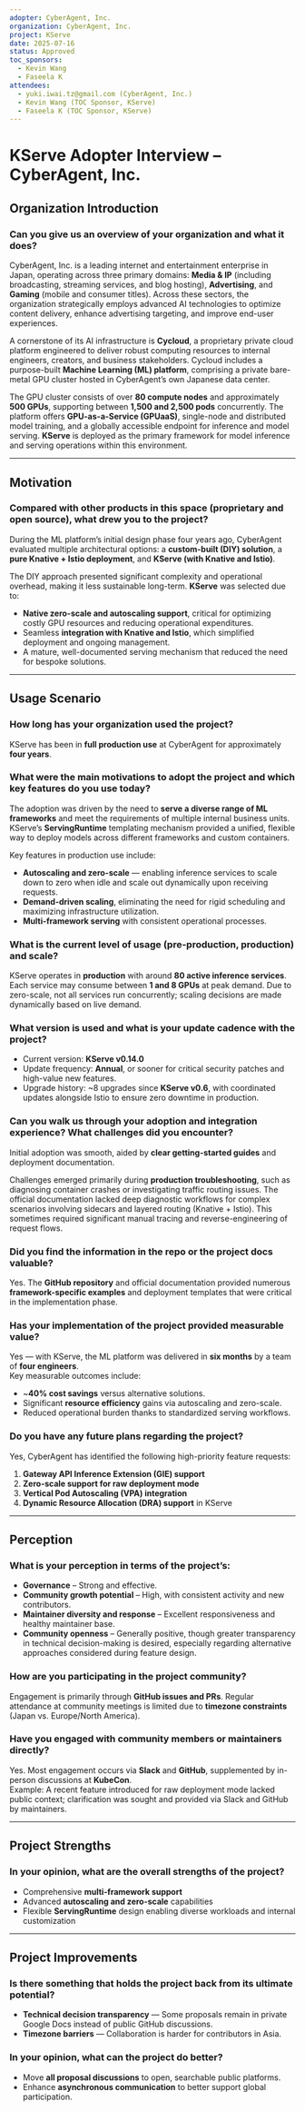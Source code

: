 ```yaml
---
adopter: CyberAgent, Inc.
organization: CyberAgent, Inc.
project: KServe
date: 2025-07-16
status: Approved
toc_sponsors:
  - Kevin Wang
  - Faseela K
attendees:
  - yuki.iwai.tz@gmail.com (CyberAgent, Inc.)
  - Kevin Wang (TOC Sponsor, KServe)
  - Faseela K (TOC Sponsor, KServe)
---
```


# KServe Adopter Interview – CyberAgent, Inc.

## Organization Introduction

### Can you give us an overview of your organization and what it does?

CyberAgent, Inc. is a leading internet and entertainment enterprise in Japan, operating across three primary domains: **Media & IP** (including broadcasting, streaming services, and blog hosting), **Advertising**, and **Gaming** (mobile and consumer titles). Across these sectors, the organization strategically employs advanced AI technologies to optimize content delivery, enhance advertising targeting, and improve end-user experiences.

A cornerstone of its AI infrastructure is **Cycloud**, a proprietary private cloud platform engineered to deliver robust computing resources to internal engineers, creators, and business stakeholders. Cycloud includes a purpose-built **Machine Learning (ML) platform**, comprising a private bare-metal GPU cluster hosted in CyberAgent’s own Japanese data center.

The GPU cluster consists of over **80 compute nodes** and approximately **500 GPUs**, supporting between **1,500 and 2,500 pods** concurrently. The platform offers **GPU-as-a-Service (GPUaaS)**, single-node and distributed model training, and a globally accessible endpoint for inference and model serving. **KServe** is deployed as the primary framework for model inference and serving operations within this environment.

---

## Motivation

### Compared with other products in this space (proprietary and open source), what drew you to the project?

During the ML platform’s initial design phase four years ago, CyberAgent evaluated multiple architectural options: a **custom-built (DIY) solution**, a **pure Knative + Istio deployment**, and **KServe (with Knative and Istio)**.  

The DIY approach presented significant complexity and operational overhead, making it less sustainable long-term. **KServe** was selected due to:

- **Native zero-scale and autoscaling support**, critical for optimizing costly GPU resources and reducing operational expenditures.
- Seamless **integration with Knative and Istio**, which simplified deployment and ongoing management.
- A mature, well-documented serving mechanism that reduced the need for bespoke solutions.

---

## Usage Scenario

### How long has your organization used the project?

KServe has been in **full production use** at CyberAgent for approximately **four years**.

### What were the main motivations to adopt the project and which key features do you use today?

The adoption was driven by the need to **serve a diverse range of ML frameworks** and meet the requirements of multiple internal business units. KServe’s **ServingRuntime** templating mechanism provided a unified, flexible way to deploy models across different frameworks and custom containers.

Key features in production use include:

- **Autoscaling and zero-scale** — enabling inference services to scale down to zero when idle and scale out dynamically upon receiving requests.
- **Demand-driven scaling**, eliminating the need for rigid scheduling and maximizing infrastructure utilization.
- **Multi-framework serving** with consistent operational processes.

### What is the current level of usage (pre-production, production) and scale?

KServe operates in **production** with around **80 active inference services**. Each service may consume between **1 and 8 GPUs** at peak demand. Due to zero-scale, not all services run concurrently; scaling decisions are made dynamically based on live demand.

### What version is used and what is your update cadence with the project?

- Current version: **KServe v0.14.0**
- Update frequency: **Annual**, or sooner for critical security patches and high-value new features.
- Upgrade history: ~8 upgrades since **KServe v0.6**, with coordinated updates alongside Istio to ensure zero downtime in production.

### Can you walk us through your adoption and integration experience? What challenges did you encounter?

Initial adoption was smooth, aided by **clear getting-started guides** and deployment documentation.  

Challenges emerged primarily during **production troubleshooting**, such as diagnosing container crashes or investigating traffic routing issues. The official documentation lacked deep diagnostic workflows for complex scenarios involving sidecars and layered routing (Knative + Istio). This sometimes required significant manual tracing and reverse-engineering of request flows.

### Did you find the information in the repo or the project docs valuable?

Yes. The **GitHub repository** and official documentation provided numerous **framework-specific examples** and deployment templates that were critical in the implementation phase.

### Has your implementation of the project provided measurable value?

Yes — with KServe, the ML platform was delivered in **six months** by a team of **four engineers**.  
Key measurable outcomes include:

- ~**40% cost savings** versus alternative solutions.
- Significant **resource efficiency** gains via autoscaling and zero-scale.
- Reduced operational burden thanks to standardized serving workflows.

### Do you have any future plans regarding the project?

Yes, CyberAgent has identified the following high-priority feature requests:

1. **Gateway API Inference Extension (GIE) support**
2. **Zero-scale support for raw deployment mode**
3. **Vertical Pod Autoscaling (VPA) integration**
4. **Dynamic Resource Allocation (DRA) support** in KServe

---

## Perception

### What is your perception in terms of the project’s:
- **Governance** – Strong and effective.
- **Community growth potential** – High, with consistent activity and new contributors.
- **Maintainer diversity and response** – Excellent responsiveness and healthy maintainer base.
- **Community openness** – Generally positive, though greater transparency in technical decision-making is desired, especially regarding alternative approaches considered during feature design.

### How are you participating in the project community?

Engagement is primarily through **GitHub issues and PRs**. Regular attendance at community meetings is limited due to **timezone constraints** (Japan vs. Europe/North America).

### Have you engaged with community members or maintainers directly?

Yes. Most engagement occurs via **Slack** and **GitHub**, supplemented by in-person discussions at **KubeCon**.  
Example: A recent feature introduced for raw deployment mode lacked public context; clarification was sought and provided via Slack and GitHub by maintainers.

---

## Project Strengths

### In your opinion, what are the overall strengths of the project?

- Comprehensive **multi-framework support**
- Advanced **autoscaling and zero-scale** capabilities
- Flexible **ServingRuntime** design enabling diverse workloads and internal customization

---

## Project Improvements

### Is there something that holds the project back from its ultimate potential?

- **Technical decision transparency** — Some proposals remain in private Google Docs instead of public GitHub discussions.
- **Timezone barriers** — Collaboration is harder for contributors in Asia.

### In your opinion, what can the project do better?

- Move **all proposal discussions** to open, searchable public platforms.
- Enhance **asynchronous communication** to better support global participation.

